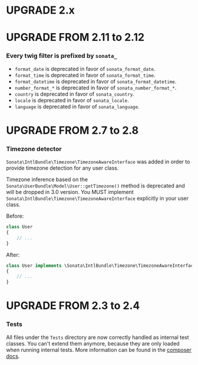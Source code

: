UPGRADE 2.x
===========

UPGRADE FROM 2.11 to 2.12
=========================

### Every twig filter is prefixed by `sonata_`

- `format_date` is deprecated in favor of `sonata_format_date`.
- `format_time` is deprecated in favor of `sonata_format_time`.
- `format_datetime` is deprecated in favor of `sonata_format_datetime`.
- `number_format_*` is deprecated in favor of `sonata_number_format_*`.
- `country` is deprecated in favor of `sonata_country`.
- `locale` is deprecated in favor of `sonata_locale`.
- `language` is deprecated in favor of `sonata_language`.

UPGRADE FROM 2.7 to 2.8
=======================

### Timezone detector

``Sonata\IntlBundle\Timezone\TimezoneAwareInterface`` was added in order to provide
timezone detection for any user class.

Timezone inference based on the ``Sonata\UserBundle\Model\User::getTimezone()`` method
is deprecated and will be dropped in 3.0 version.
You MUST implement ``Sonata\IntlBundle\Timezone\TimezoneAwareInterface`` explicitly
in your user class.

Before:
```php
class User
{
    // ...
}
```

After:
```php
class User implements \Sonata\IntlBundle\Timezone\TimezoneAwareInterface
{
    // ...
}
```

UPGRADE FROM 2.3 to 2.4
=======================

### Tests

All files under the ``Tests`` directory are now correctly handled as internal test classes.
You can't extend them anymore, because they are only loaded when running internal tests.
More information can be found in the [composer docs](https://getcomposer.org/doc/04-schema.md#autoload-dev).

